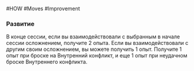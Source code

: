 #HOW  #Moves  #Improvement 

### Развитие  
В конце сессии, если вы взаимодействовали с  выбранным в начале сессии осложнением, получите 2  опыта. Если вы взаимодействовали с другим своим  осложнением, вы можете получить 1 опыт. Получите 1  опыт при броске на Внутренний конфликт, и еще 1  опыт при неудачном броске Внутреннего конфликта.